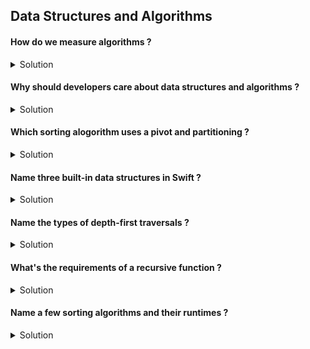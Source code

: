## Data Structures and Algorithms 


#### How do we measure algorithms ? 

<details> 
  <summary>Solution</summary> 

In computer science and programming the efficiency of an algorithm is measured using Big O notation.

</details>


#### Why should developers care about data structures and algorithms ? 

<details> 
  <summary>Solution</summary> 

There are numerous data structures that can be choosen for a given problem, example should one use an array to store phone numbers or use a dictionary to map the names to phone numbers and so on. The more data structures one is exposed to the better the decision making process can be in choosing the right structure. As per algorithms, those are the steps in solving a given problem, some pre-defined algorithms exist such as binary search and shortest path, but everyday developers solve software development challenges and have to come up with steps and test cases for their given solution, so as with data structures exposure and knowing who to measure efficiency with the use of Big O notation is vital to the success of a software engineer. 

</details>


#### Which sorting alogorithm uses a pivot and partitioning ? 

<details> 
  <summary>Solution</summary> 

Quick sort uses partioning to return a pivot as it continues to sort a collection using divide and conquer. 

</details>

#### Name three built-in data structures in Swift ? 

<details> 
  <summary>Solution</summary> 

Arrays, Set and Dictionary.

</details>

#### Name the types of depth-first traversals ? 

<details> 
  <summary>Solution</summary> 

In order, pre order and post order traversal.

</details>

#### What's the requirements of a recursive function ? 

<details> 
  <summary>Solution</summary> 

Any recursion function must have a base case and the recursive call.

</details>


#### Name a few sorting algorithms and their runtimes ? 

<details> 
  <summary>Solution</summary> 

Bubble sort, O(n ^ 2)  
Insertion sort, O(n ^ 2)  
Merge sort, O(n log n)  
Quick sort, O(n log n) 

</details>

